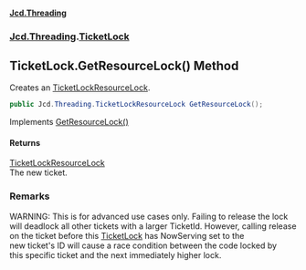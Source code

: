 #### [Jcd.Threading](index.md 'index')
### [Jcd.Threading](Jcd.Threading.md 'Jcd.Threading').[TicketLock](TicketLock.md 'Jcd.Threading.TicketLock')

## TicketLock.GetResourceLock() Method

Creates an [TicketLockResourceLock](TicketLockResourceLock.md 'Jcd.Threading.TicketLockResourceLock').

```csharp
public Jcd.Threading.TicketLockResourceLock GetResourceLock();
```

Implements [GetResourceLock()](IResourceLockProvider_T_.GetResourceLock().md 'Jcd.Threading.IResourceLockProvider<T>.GetResourceLock()')

#### Returns
[TicketLockResourceLock](TicketLockResourceLock.md 'Jcd.Threading.TicketLockResourceLock')  
The new ticket.

### Remarks
WARNING: This is for advanced use cases only. Failing to release the lock  
will deadlock all other tickets with a larger TicketId. However, calling release  
on the ticket before this [TicketLock](TicketLock.md 'Jcd.Threading.TicketLock') has NowServing set to the  
new ticket's ID will cause a race condition between the code locked by  
this specific ticket and the next immediately higher lock.